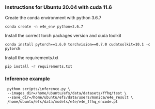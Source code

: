 ### Instructions for Ubuntu 20.04 with cuda 11.6
Create the conda environment with python 3.6.7
``` 
conda create -n e4e_env python=3.6.7
```
Install the correct torch packages version and cuda toolkit
``` 
conda install pytorch==1.6.0 torchvision==0.7.0 cudatoolkit=10.1 -c pytorch
```
Install the requirements.txt 
``` 
pip install -r requirements.txt
```

### Inference example

```
 python scripts/inference.py \
 --images_dir=/home/ubuntu/efs/data/datasets/ffhq/test \
 --save_dir=/home/ubuntu/efs/data/users/monica/e4e_result \
 /home/ubuntu/efs/data/models/e4e/e4e_ffhq_encode.pt
```
